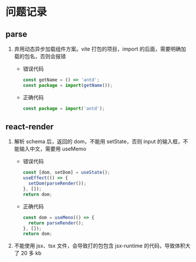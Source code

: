 # 问题记录

## parse

1. 弃用动态异步加载组件方案。vite 打包的项目，import 的后面，需要明确加载的包名，否则会报错

   - 错误代码

     ```jsx
     const getName = () => 'antd';
     const package = import(getName());
     ```

   - 正确代码

     ```jsx
     const package = import('antd');
     ```

## react-render

1. 解析 schema 后，返回的 dom，不能用 setState，否则 input 的输入框，不能输入中文，需要用 useMemo

   - 错误代码

     ```jsx
     const [dom, setDom] = useState();
     useEffect(() => {
       setDom(parseRender());
     }, []);
     return dom;
     ```

   - 正确代码

     ```jsx
     const dom = useMeno(() => {
       return parseRender();
     }, []);
     return dom;
     ```

2. 不能使用 jsx、tsx 文件，会导致打的包包含 jsx-runtime 的代码，导致体积大了 20 多 kb
